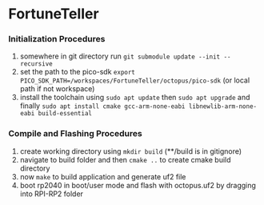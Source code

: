 # FortuneTeller

### Initialization Procedures

1. somewhere in git directory run `git submodule update --init --recursive`
2. set the path to the pico-sdk `export PICO_SDK_PATH=/workspaces/FortuneTeller/octopus/pico-sdk` (or local path if not workspace)
3. install the toolchain using `sudo apt update` then `sudo apt upgrade` and finally `sudo apt install cmake gcc-arm-none-eabi libnewlib-arm-none-eabi build-essential`

### Compile and Flashing Procedures

1. create working directory using `mkdir build` (**/build is in gitignore)
2. navigate to build folder and then `cmake ..` to create cmake build directory
3. now `make` to build application and generate uf2 file
3. boot rp2040 in boot/user mode and flash with octopus.uf2 by dragging into RPI-RP2 folder